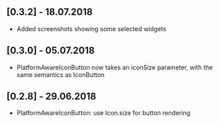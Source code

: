 ## [0.3.2] - 18.07.2018

* Added screenshots showing some selected widgets

## [0.3.0] - 05.07.2018

* PlatformAwareIconButton now takes an iconSize parameter, with the same semantics as IconButton

## [0.2.8] - 29.06.2018

* PlatformAwareIconButton: use Icon.size for button rendering
